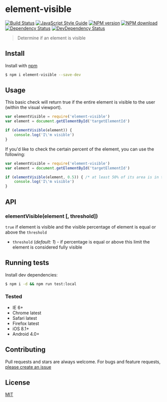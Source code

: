 # element-visible

[![Build Status][travis-image]][travis-url]
[![JavaScript Style Guide][js-standard-image]][js-standard-url]
[![NPM version][npm-image]][npm-url]
[![NPM download][npm-download]][npm-url]
[![Dependency Status][depstat-image]][depstat-url]
[![DevDependency Status][depstat-dev-image]][depstat-dev-url]

[js-standard-url]: http://standardjs.com/
[js-standard-image]: https://img.shields.io/badge/code%20style-standard-brightgreen.svg

[npm-url]: https://npmjs.org/package/element-visible
[npm-image]: https://img.shields.io/npm/v/element-visible.svg?style=flat-square
[npm-download]: https://img.shields.io/npm/dm/element-visible.svg?style=flat-square

[travis-url]: https://travis-ci.org/kyungw00k/element-visible
[travis-image]: https://img.shields.io/travis/kyungw00k/element-visible/master.svg?style=flat-square

[depstat-url]: https://david-dm.org/kyungw00k/element-visible
[depstat-image]: https://david-dm.org/kyungw00k/element-visible.svg?style=flat-square

[depstat-dev-url]: https://david-dm.org/kyungw00k/element-visible#info=devDependencies
[depstat-dev-image]: https://david-dm.org/kyungw00k/element-visible/dev-status.svg?style=flat-square
    
> Determine if an element is visible

## Install

Install with [npm](https://www.npmjs.com/)

```sh
$ npm i element-visible --save-dev
```

## Usage

This basic check will return true if the entire element is visible to the user (within the visual viewport).

```js
var elementVisible = require('element-visible')
var element = document.getElementById('targetElementId')

if (elementVisible(element)) {
    console.log('I\'m visible')
}

```

If you'd like to check the certain percent of the element, you can use the following:

```js
var elementVisible = require('element-visible')
var element = document.getElementById('targetElementId')

if (elementVisible(element, 0.5)) { /* at least 50% of its area is in the users viewport */
    console.log('I\'m visible')
}
```

## API

### elementVisible(element [, threshold])
`true` if element is visible and the visible percentage of element is equal or above the `threshold`
- `threshold` (_default: 1_) -  if percentage is equal or above this limit the element is considered fully visible

## Running tests

Install dev dependencies:

```sh
$ npm i -d && npm run test:local
```

### Tested
* IE 6+
* Chrome latest
* Safari latest
* Firefox latest
* iOS 8.1+
* Android 4.0+

## Contributing

Pull requests and stars are always welcome. For bugs and feature requests, [please create an issue](https://github.com/kyungw00k/element-visible/issues)

## License
[MIT](https://kyungw00k.mit-license.org/)
